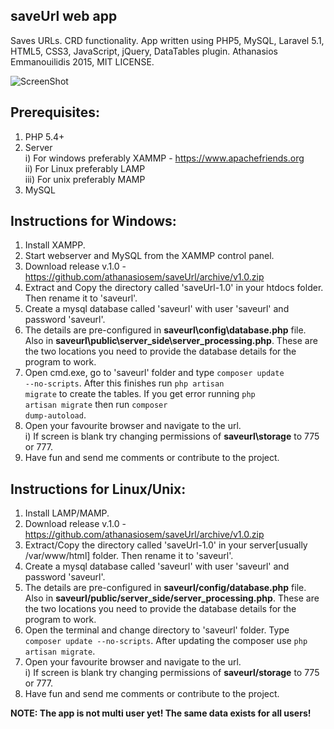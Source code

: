 ## saveUrl web app
Saves URLs. CRD functionality.
App written using PHP5, MySQL, Laravel 5.1, HTML5, CSS3, JavaScript, jQuery, DataTables plugin.
Athanasios Emmanouilidis 2015, MIT LICENSE.

![ScreenShot](http://s9.postimg.org/konupiptb/save_Url_Screenshot.png)

Prerequisites:
--------------
1. PHP 5.4+
2. Server<br>
    i) For windows preferably XAMMP - https://www.apachefriends.org<br>
    ii) For Linux preferably LAMP<br>
    iii) For unix preferably MAMP
3. MySQL

Instructions for Windows:
---------------------------------
1. Install XAMPP.
2. Start webserver and MySQL from the XAMMP control panel.
3. Download release v.1.0 - https://github.com/athanasiosem/saveUrl/archive/v1.0.zip
4. Extract and Copy the directory called 'saveUrl-1.0' in your htdocs folder. Then rename it to 'saveurl'.
5. Create a mysql database called 'saveurl' with user 'saveurl' and password 'saveurl'.
6. The details are pre-configured in <strong>saveurl\config\database.php</strong>  file. Also in <strong>saveurl\public\server_side\server_processing.php</strong>. These are the two locations you need to provide the database details for the program to work.
7. Open cmd.exe, go to 'saveurl' folder and type <code>composer update --no-scripts</code>. After this finishes run <code>php artisan migrate</code> to create the tables. If you get error running <code>php artisan migrate</code> then run <code>composer dump-autoload</code>.
8. Open your favourite browser and navigate to the url.<br>
    i) If screen is blank try changing permissions of <strong>saveurl\storage</strong> to 775 or 777.
9. Have fun and send me comments or contribute to the project.

Instructions for Linux/Unix:
---------------------------------
1. Install LAMP/MAMP.
2. Download release v.1.0 - https://github.com/athanasiosem/saveUrl/archive/v1.0.zip
3. Extract/Copy the directory called 'saveUrl-1.0' in your server[usually /var/www/html] folder. Then rename it to 'saveurl'.
4. Create a mysql database called 'saveurl' with user 'saveurl' and password 'saveurl'.
5. The details are pre-configured in <strong>saveurl/config/database.php</strong> file. Also in <strong>saveurl/public/server_side/server_processing.php</strong>. These are the two locations you need to provide the database details for the program to work.
6. Open the terminal and change directory to 'saveurl' folder. Type <code>composer update --no-scripts</code>. After updating the composer  use <code>php artisan migrate</code>.
7. Open your favourite browser and navigate to the url.<br>
    i) If screen is blank try changing permissions of <strong>saveurl/storage</strong> to 775 or 777.
8. Have fun and send me comments or contribute to the project.

<b>NOTE: The app is not multi user yet! The same data exists for all users!</b>
